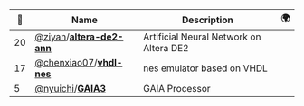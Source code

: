 |:star2: | Name | Description | 🌍|
|---|---|---|---|
|20|[@ziyan](https://github.com/ziyan)/[**altera-de2-ann**](https://github.com/ziyan/altera-de2-ann)|Artificial Neural Network on Altera DE2||
|17|[@chenxiao07](https://github.com/chenxiao07)/[**vhdl-nes**](https://github.com/chenxiao07/vhdl-nes)|nes emulator based on VHDL||
|5|[@nyuichi](https://github.com/nyuichi)/[**GAIA3**](https://github.com/nyuichi/GAIA3)|GAIA Processor||

